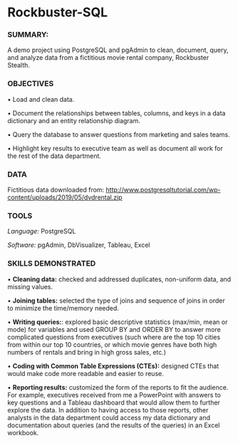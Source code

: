 # Rockbuster-SQL
### SUMMARY: 
A demo project using PostgreSQL and pgAdmin to clean, document, query, and analyze data from a fictitious movie rental company, Rockbuster Stealth.

### OBJECTIVES

• Load and clean data. 

• Document the relationships between tables, columns, and keys in a data dictionary and an entity relationship diagram.

• Query the database to answer questions from marketing and sales teams. 

• Highlight key results to executive team as well as document all work for the rest of the data department.


### DATA
Fictitious data downloaded from: 
http://www.postgresqltutorial.com/wp-content/uploads/2019/05/dvdrental.zip 


### TOOLS
*Language:* PostgreSQL

*Software:* pgAdmin, DbVisualizer, Tableau, Excel

### SKILLS DEMONSTRATED
•	**Cleaning data:** checked and addressed duplicates, non-uniform data, and missing values. 

•	**Joining tables:** selected the type of joins and sequence of joins in order to minimize the time/memory needed.


•	**Writing queries:**:  explored basic descriptive statistics (max/min, mean or mode) for variables and used GROUP BY and ORDER BY to answer more complicated questions from executives (such where are the top 10 cities from within our top 10 countries, or which movie genres have both high numbers of rentals and bring in high gross sales, etc.)

•	**Coding with Common Table Expressions (CTEs):** designed CTEs that would make code more readable and easier to reuse. 

•	**Reporting results:** customized the form of the reports to fit the audience.  For example, executives received from me a PowerPoint with answers to key questions and a Tableau dashboard that would allow them to further explore the data.  In addition to having access to those reports, other analysts in the data department could access my data dictionary and documentation about queries (and the results of the queries) in an Excel workbook.

